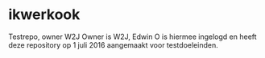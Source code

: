 # ikwerkook
Testrepo, owner W2J
Owner is W2J, Edwin O is hiermee ingelogd en heeft deze repository op 1 juli 2016 aangemaakt voor testdoeleinden.
